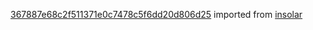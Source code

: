 [367887e68c2f511371e0c7478c5f6dd20d806d25](https://github.com/insolar/insolar/commit/367887e68c2f511371e0c7478c5f6dd20d806d25) imported from [insolar](https://github.com/insolar/insolar)
